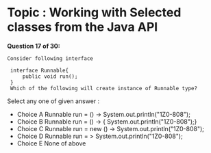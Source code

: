 Topic : Working with Selected classes from the Java API
=======================================================
**Question 17 of 30:**
```
Consider following interface
 
 interface Runnable{
     public void run();
 } 
 Which of the following will create instance of Runnable type?
```

Select any one of given answer :
- Choice A Runnable run = () -> System.out.println("1Z0-808");
- Choice B Runnable run = () -> { System.out.println("1Z0-808");}
- Choice C Runnable run = new () -> System.out.println("1Z0-808");
- Choice D Runnable run = > System.out.println("1Z0-808");
- Choice E None of above

